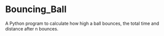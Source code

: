 # Bouncing_Ball
A Python program to calculate how high a ball bounces, the total time and distance after n bounces.
